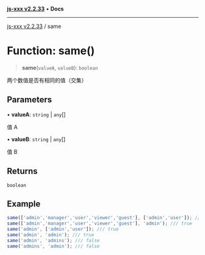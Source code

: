 [**js-xxx v2.2.33**](../README.md) • **Docs**

***

[js-xxx v2.2.33](../README.md) / same

# Function: same()

> **same**(`valueA`, `valueB`): `boolean`

两个数值是否有相同的值（交集）

## Parameters

• **valueA**: `string` \| `any`[]

值 A

• **valueB**: `string` \| `any`[]

值 B

## Returns

`boolean`

## Example

```ts
same(['admin','manager','user','viewer','guest'], ['admin','user']); /// true
same(['admin','manager','user','viewer','guest'], 'admin'); /// true
same('admin', ['admin','user']); /// true
same('admin', 'admin'); /// true
same('admin', 'admins'); /// false
same('admins', 'admin'); /// false
```
